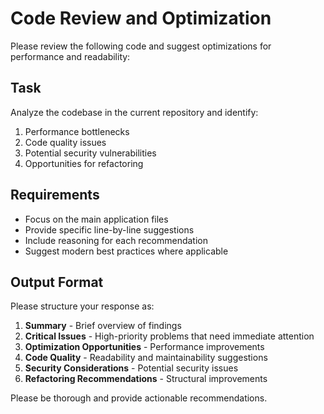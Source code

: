 # Code Review and Optimization

Please review the following code and suggest optimizations for performance and readability:

## Task
Analyze the codebase in the current repository and identify:
1. Performance bottlenecks
2. Code quality issues
3. Potential security vulnerabilities
4. Opportunities for refactoring

## Requirements
- Focus on the main application files
- Provide specific line-by-line suggestions
- Include reasoning for each recommendation
- Suggest modern best practices where applicable

## Output Format
Please structure your response as:
1. **Summary** - Brief overview of findings
2. **Critical Issues** - High-priority problems that need immediate attention
3. **Optimization Opportunities** - Performance improvements
4. **Code Quality** - Readability and maintainability suggestions
5. **Security Considerations** - Potential security issues
6. **Refactoring Recommendations** - Structural improvements

Please be thorough and provide actionable recommendations.
